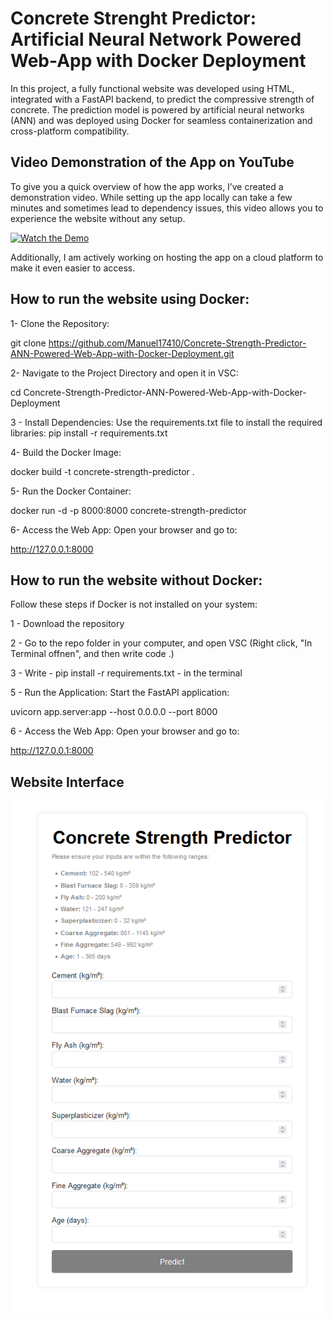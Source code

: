 # Concrete Strenght Predictor: Artificial Neural Network Powered Web-App with Docker Deployment

In this project, a fully functional website was developed using HTML, integrated with a FastAPI backend, to predict the compressive strength of concrete. The prediction model is powered by artificial neural networks (ANN) and was deployed using Docker for seamless containerization and cross-platform compatibility.

## Video Demonstration of the App on YouTube

To give you a quick overview of how the app works, I’ve created a demonstration video. While setting up the app locally can take a few minutes and sometimes lead to dependency issues, this video allows you to experience the website without any setup.

[![Watch the Demo](https://img.youtube.com/vi/rNWj6oO8w_I/0.jpg)](https://youtube.com/shorts/rNWj6oO8w_I?si=R_ET-zTJvY3SbOwn)

Additionally, I am actively working on hosting the app on a cloud platform to make it even easier to access.

## How to run the website using Docker:

1- Clone the Repository:

git clone https://github.com/Manuel17410/Concrete-Strength-Predictor-ANN-Powered-Web-App-with-Docker-Deployment.git

2- Navigate to the Project Directory and open it in VSC:

cd Concrete-Strength-Predictor-ANN-Powered-Web-App-with-Docker-Deployment

3 - Install Dependencies: Use the requirements.txt file to install the required libraries: pip install -r requirements.txt

4- Build the Docker Image:

docker build -t concrete-strength-predictor .

5- Run the Docker Container:

docker run -d -p 8000:8000 concrete-strength-predictor

6- Access the Web App: Open your browser and go to:

http://127.0.0.1:8000

## How to run the website without Docker:

Follow these steps if Docker is not installed on your system:

1 - Download the repository

2 - Go to the repo folder in your computer, and open VSC (Right click, "In Terminal offnen", and then write code .)

3 - Write  -    pip install -r requirements.txt   - in the terminal

5 - Run the Application: Start the FastAPI application: 

uvicorn app.server:app --host 0.0.0.0 --port 8000

6 - Access the Web App: Open your browser and go to: 

http://127.0.0.1:8000

## Website Interface

![Example Image](image/Concrete%20Strength%20Predictor.png)


